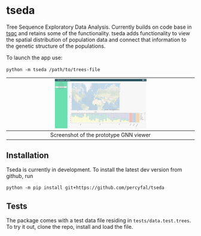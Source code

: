 # tseda

Tree Sequence Exploratory Data Analysis. Currently builds on code base
in [tsqc](https://github.com/tskit-dev/tsqc) and retains some of the
functionality. tseda adds functionality to view the spatial
distribution of population data and connect that information to the
genetic structure of the populations.

To launch the app use:

`python -m tseda /path/to/trees-file`


| <img src="./static/GNN-screenshot.jpg" width="50%" alt="Screenshot of the GNN tab"> |
|:--:| 
| Screenshot of the prototype GNN viewer |

## Installation

Tseda is currently in development. To install the latest dev version from github, run

```
python -m pip install git+https://github.com/percyfal/tseda
```

## Tests

The package comes with a test data file residing in
`tests/data.test.trees`. To try it out, clone the repo, install and
load the file.

